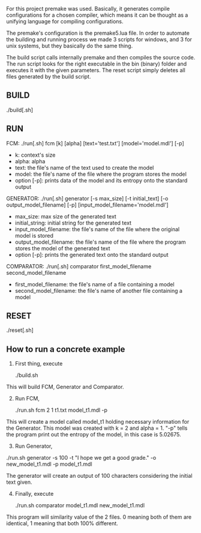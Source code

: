 For this project premake was used. Basically, it generates compile configurations for a chosen compiler,
which means it can be thought as a unifying language for compiling configurations.

The premake's configuration is the premake5.lua file. In order to automate the building and running process
we made 3 scripts for windows, and 3 for unix systems, but they basically do the same thing.

The build script calls internally premake and then compiles the source code. The run script
looks for the right executable in the bin (binary) folder and executes it with the given parameters.
The reset script simply deletes all files generated by the build script.

## BUILD ##
./build[.sh]

## RUN ##
FCM:
./run[.sh] fcm [k] [alpha] [text='test.txt'] [model='model.mdl'] [-p]
- k: context's size
- alpha: alpha
- text: the file's name of the text used to create the model
- model: the file's name of the file where the program stores the model
- option [-p]: prints data of the model and its entropy onto the standard output

GENERATOR:
./run[.sh] generator [-s max_size] [-t initial_text] [-o output_model_filename] [-p] [input_model_filename='model.mdl']
- max_size: max size of the generated text
- initial_string: initial string for the generated text
- input_model_filename: the file's name of the file where the original model is stored
- output_model_filename: the file's name of the file where the program stores the model of the generated text
- option [-p]: prints the generated text onto the standard output

COMPARATOR:
./run[.sh] comparator first_model_filename second_model_filename
- first_model_filename: the file's name of a file containing a model
- second_model_filename: the file's name of another file containing a model

## RESET ##
./reset[.sh]

## How to run a concrete example ##
1. First thing, execute 

	./build.sh

This will build FCM, Generator and Comparator.

2. Run FCM, 

	./run.sh fcm 2 1 t1.txt model_t1.mdl -p

This will create a model called model_t1 holding necessary information for the Generator. 
This model was created with k = 2 and alpha = 1. "-p" tells the program print out the entropy of the model, in this case is 5.02675.

3. Run Generator, 

./run.sh generator -s 100 -t \"I hope we get a good grade.\" -o new_model_t1.mdl -p model_t1.mdl 

The generator will create an output of 100 characters considering the initial text given.

4. Finally, execute 

	./run.sh comparator model_t1.mdl new_model_t1.mdl 

This program will similarity value of the 2 files. 0 meaning both of them are identical, 1 meaning that both 100% different. 
